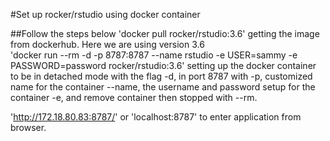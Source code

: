 #Set up rocker/rstudio using docker container

##Follow the steps below
'docker pull rocker/rstudio:3.6' getting the image from dockerhub. Here we are using version 3.6 <br />
'docker run --rm -d -p 8787:8787 --name rstudio -e USER=sammy -e PASSWORD=password rocker/rstudio:3.6' setting up the docker container to be in detached mode with the flag -d, in port 8787 with -p, customized name for the container --name, the username and password setup for the container -e, and remove container then stopped with --rm. <br />

'http://172.18.80.83:8787/' or 'localhost:8787' to enter application from browser. 
